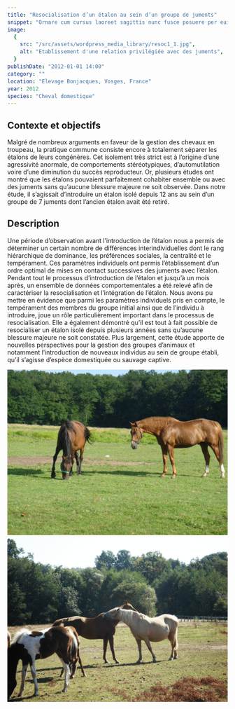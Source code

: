 ```yaml
---
title: "Resocialisation d’un étalon au sein d’un groupe de juments"
snippet: "Ornare cum cursus laoreet sagittis nunc fusce posuere per euismod dis vehicula a, semper fames lacus maecenas dictumst pulvinar neque enim non potenti. Torquent hac sociosqu eleifend potenti."
image:
  {
    src: "/src/assets/wordpress_media_library/resoc1_1.jpg",
    alt: "Etablissement d'une relation privilégiée avec des juments",
  }
publishDate: "2012-01-01 14:00"
category: ""
location: "Elevage Bonjacques, Vosges, France"
year: 2012
species: "Cheval domestique"
---
```


## Contexte et objectifs

Malgré de nombreux arguments en faveur de la gestion des chevaux en troupeau, la pratique commune consiste encore à totalement séparer les étalons de leurs congénères. Cet isolement très strict est à l’origine d’une agressivité anormale, de comportements stéréotypiques, d’automutilation voire d’une diminution du succès reproducteur. Or, plusieurs études ont montré que les étalons pouvaient parfaitement cohabiter ensemble ou avec des juments sans qu’aucune blessure majeure ne soit observée. Dans notre étude, il s’agissait d’introduire un étalon isolé depuis 12 ans au sein d’un groupe de 7 juments dont l’ancien étalon avait été retiré.

## Description

Une période d’observation avant l’introduction de l’étalon nous a permis de déterminer un certain nombre de différences interindividuelles dont le rang hiérarchique de dominance, les préférences sociales, la centralité et le tempérament. Ces paramètres individuels ont permis l’établissement d’un ordre optimal de mises en contact successives des juments avec l’étalon. Pendant tout le processus d’introduction de l’étalon et jusqu’à un mois après, un ensemble de données comportementales a été relevé afin de caractériser la resocialisation et l’intégration de l’étalon. Nous avons pu mettre en évidence que parmi les paramètres individuels pris en compte, le tempérament des membres du groupe initial ainsi que de l’individu à introduire, joue un rôle particulièrement important dans le processus de resocialisation. Elle a également démontré qu’il est tout à fait possible de resocialiser un étalon isolé depuis plusieurs années sans qu’aucune blessure majeure ne soit constatée. Plus largement, cette étude apporte de nouvelles perspectives pour la gestion des groupes d’animaux et notamment l’introduction de nouveaux individus au sein de groupe établi, qu’il s’agisse d’espèce domestiquée ou sauvage captive.

![](/src/assets/wordpress_media_library/resoc1_2.jpg)
![](/src/assets/wordpress_media_library/resoc1_3.png "Aucune agression intense (Pas de morsure, coup de pied ou poursuite)")
